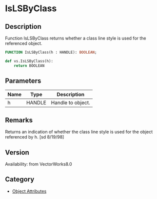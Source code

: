 # IsLSByClass

## Description
Function IsLSByClass returns whether a class line style is used for the referenced object.

```pascal
FUNCTION IsLSByClass(h : HANDLE): BOOLEAN;
```

```python
def vs.IsLSByClass(h):
    return BOOLEAN
```

## Parameters
|Name|Type|Description|
|---|---|---|
|h|HANDLE|Handle to object.|

## Remarks
Returns an indication of whether the class line style is used for the object referenced by h.
[sd 8/19/98]

## Version
Availability: from VectorWorks8.0

## Category
* [Object Attributes](../Categories/Object%20Attributes.md)
